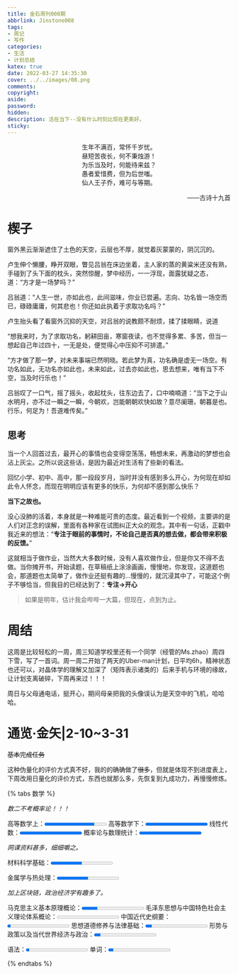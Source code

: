 ```yaml
---
title: 金石周刊008期
abbrlink: Jinstone008
tags:
- 周记
- 写作
categories:
- 生活
- 计划总结
katex: true
date: 2022-03-27 14:35:30
cover: ../../images/08.png
comments:
copyright:
aside:
password:
hidden: 
description: 活在当下--没有什么时刻比现在更美好。
sticky:
---
```


 <center>生年不满百，常怀千岁忧。</center>
 <center> 昼短苦夜长，何不秉烛游！</center>
 <center>为乐当及时，何能待来兹？</center>
 <center>愚者爱惜费，但为后世嗤。</center>
 <center>仙人王子乔，难可与等期。</center>
 <p align="right">——古诗十九首</p>

# 楔子

窗外黑云渐渐遮住了土色的天空，云层也不厚，就觉着灰蒙蒙的，阴沉沉的。

卢生伸个懒腰，睁开双眼，瞥见吕翁在床边坐着，主人家的蒸的黄粱米还没有熟，手碰到了头下面的枕头，突然惊醒，梦中经历，一一浮现，面露犹疑之态，道：“方才是一场梦吗？”

吕翁道：“人生一世，亦如此也，此间滋味，你业已尝遍。志向、功名皆一场空而已，碌碌庸庸，何其悲也！你还如此执着于求取功名吗？”

卢生抬头看了看窗外沉抑的天空，对吕翁的说教颇不耐烦，揉了揉眼睛，说道

“想我来时，为了求取功名，躬耕田亩，寒窗夜读，也不觉得多累、多苦，但当一想起自己年过四十，一无是处，便觉得心中压抑不可排遣。”

“方才做了那一梦，对未来事端已然明晓。若此梦为真，功名确是虚无一场空。有功名如此，无功名亦如此也，未来如此，过去亦如此也，思去想来，唯有当下不空，当及时行乐也！”

吕翁叹了一口气，摇了摇头，收起枕头，往东边去了，口中喃喃道：“当下之于山水明月，亦不过一瞬之一瞬，今朝欢，岂能朝朝欢快如故？意尽阑珊，朝暮是也。行乐，何足为！吾道难传矣。”

## 思考

当一个人回首过去，最开心的事情也会变得空荡荡，畅想未来，再激动的梦想也会沾上灰尘。之所以说这些话，是因为最近对生活有了些新的看法。

回忆小学、初中、高中，那一段段岁月，当时并没有感到多么开心，为何现在却如此令人怀念，而现在明明应该有更多的快乐，为何却不感到那么快乐？

**当下之故也。**

没心没肺的活着，本身就是一种难能可贵的态度。最近看到一个视频，主要讲的是人们对正念的误解，里面有各种家在试图纠正大众的观念。其中有一句话，正戳中我近来的想法：“**专注于眼前的事情时，不论自己是否真的想去做，都会带来积极的反馈。**”

这就相当于做作业，当然大大多数时候，没有人喜欢做作业，但是你又不得不去做。当你摊开书，开始读题，在草稿纸上涂涂画画，慢慢地，你发现，这道题也会，那道题也太简单了，做作业还挺有趣的…慢慢的，就沉浸其中了，可能这个例子不够恰当，但我目的已经达到了：**专注$\to$开心**

> 如果是明年，估计我会哔哔一大篇，但现在，点到为止。

# 周结

这周是比较轻松的一周，周三知道学校里还有一个同学（经管的Ms.zhao）周四下雪，写了一首词。周一周二开始了两天的Uber-man计划，日平均6h，精神状态也还可以，对晶体学的理解又加深了（矩阵表示诸类的）后来手机与环境的缘故，让计划支离破碎，下周再来过！！！

周日与父母通电话，挺开心，期间母亲把我的头像误认为是天空中的飞机，哈哈哈。

# 通览·金矢|2-10~3-31

~~基本完成任务~~

这种伪量化的评价方式真不好，我的的确确做了~~很多~~，但就是体现不到进度表上，下周改用日量化的评价方式，东西也就那么多，先恢复到九成功力，再慢慢修炼。

{% tabs 数学 %}
<!-- tab 数学 -->

*数二不考概率论！！！*

高等数学上：<progress max="100" value="80" id="progress"></progress>
高等数学下：<progress max="100" value="100" id="progress"></progress>
线性代数：<progress max="100" value="100" id="progress"></progress>
概率论与数理统计：<progress max="100" value="100" id="progress"></progress>

<!-- endtab -->

<!-- tab 专业课 -->

*网课资料甚多，细细嚼之。*

材料科学基础：<progress max="100" value="50" id="progress"></progress>

金属学与热处理：<progress max="100" value="50" id="progress"></progress>

<!-- endtab -->

<!-- tab 政治 -->

*加上区块链，政治经济学有趣多了。*

马克思主义基本原理概论：<progress max="100" value="25" id="progress"></progress>
毛泽东思想与中国特色社会主义理论体系概论：<progress max="100" value="0" id="progress"></progress>
中国近代史纲要：<progress max="100" value="5" id="progress"></progress>
思想道德修养与法律基础：<progress max="100" value="10" id="progress"></progress>
形势与政策以及当代世界经济与政治：<progress max="100" value="10" id="progress"></progress>

<!-- endtab -->

<!-- tab 英语 -->

语法：<progress max="100" value="5" id="progress"></progress>
单词：<progress max="100" value="8" id="progress"></progress>

<!-- endtab -->
{% endtabs %}



